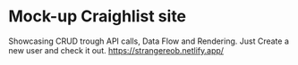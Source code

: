 # Mock-up Craighlist site

Showcasing CRUD trough API calls, Data Flow and Rendering.
Just Create a new user and check it out.
<https://strangereob.netlify.app/>